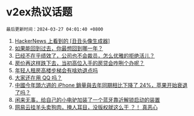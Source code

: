 # v2ex热议话题

`最后更新时间：2024-03-27 04:01:40 +0800`

1. [HackerNews 上看到的 [丑丑头像生成器]](https://www.v2ex.com/t/1027006)
1. [如果能回到过去，你最想回到哪一年？](https://www.v2ex.com/t/1027003)
1. [已经不在乎绩效了，公司也不会裁员，怎么优雅的拒绝活儿？](https://www.v2ex.com/t/1027121)
1. [房价再这样跌下去，当初高位入手的房贷会咋咧个办呢？](https://www.v2ex.com/t/1027163)
1. [年轻人租房高楼步梯会有啥劝退点吗](https://www.v2ex.com/t/1027055)
1. [大家还在用 QQ 吗？](https://www.v2ex.com/t/1027062)
1. [中國今年頭六週的 iPhone 銷量與去年同期相比下降了 24%，苹果开始衰退了吗？](https://www.v2ex.com/t/1027206)
1. [闲来无事，给自己的小电驴加装了一个蓝牙靠近解锁启动的装置](https://www.v2ex.com/t/1027088)
1. [网易云挂羊头卖狗肉，掩人耳目，没版权就这么干 ？！ 真恶心](https://www.v2ex.com/t/1027014)

